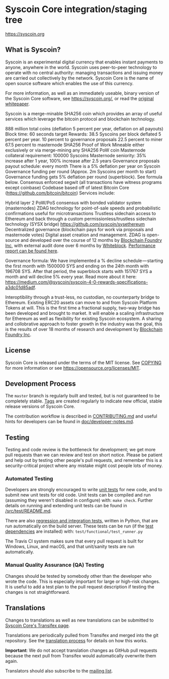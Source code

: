 Syscoin Core integration/staging tree
=====================================

https://syscoin.org

What is Syscoin?
----------------

Syscoin is an experimental digital currency that enables instant payments to anyone, anywhere in the world. Syscoin uses peer-to-peer technology to operate with no central authority: managing transactions and issuing money are carried out collectively by the network. Syscoin Core is the name of open source software which enables the use of this currency.

For more information, as well as an immediately useable, binary version of the Syscoin Core software, see https://syscoin.org/, or read the [original whitepaper](https://syscoin.org/zdag_syscoin_whitepaper.pdf).

Syscoin is a merge-minable SHA256 coin which provides an array of useful services which leverage the bitcoin protocol and blockchain technology.

888 million total coins (deflation 5 percent per year, deflation on all payouts) Block time: 60 seconds target Rewards: 38.5 Syscoins per block deflated 5 percent per year. 10 percent to governance proposals 22.5 percent to miner 67.5 percent to masternode SHA256 Proof of Work Mineable either exclusively or via merge-mining any SHA256 PoW coin Masternode collateral requirement: 100000 Syscoins Masternode seniority: 35% increase after 1 year, 100% increase after 2.5 years Governance proposals payout schedule: every month There is a 5% deflation per year on Syscoin Governance funding per round (Approx. 2m Syscoins per month to start) Governance funding gets 5% deflation per round (superblock). See formula below. Consensus enforced segwit (all transactions have witness programs except coinbase) Codebase based off of latest Bitcoin Core (https://github.com/bitcoin/bitcoin) Services include:

Hybrid layer 2 PoW/PoS consensus with bonded validator system (masternodes) ZDAG technology for point-of-sale speeds and probabilistic confirmations useful for microtransactions Trustless sidechain access to Ethereum and back through a custom permissionless/trustless sidechain technology (SYSX bridge) https://github.com/syscoin/sysethereum Decentralized governance (blockchain pays for work via proposals and masternode votes) Digital asset creation and management. ZDAG is open-source and developed over the course of 12 months by [Blockchain Foundry Inc](https://www.blockchainfoundry.co/), with external audit done over 6 months by [Whiteblock](https://whiteblock.io). [Performance report can be found here](https://syscoin.org/tps_whiteblock_syscoin_report.pdf).

Governance formula: We have implemented a % decline schedule — starting the first month with 1500000 SYS and ending on the 24th month with 196708 SYS. After that period, the superblock starts with 151767 SYS a month and will decline 5% every year. Read more about it here: https://medium.com/@syscoin/syscoin-4-0-rewards-specifications-a3dc01d85adf.

Interoptibility through a trust-less, no custodian, no counterparty bridge to Ethereum. Existing ERC20 assets can move to and from Syscoin Platform Tokens at will. This is the first time a fractional supply, two-way bridge has been developed and brought to market. It will enable a scaling infrastructure for Ethereum as well as flexibility for existing Syscoin ecosystem. A sharing and collobrative approach to foster growth in the industry was the goal, this is the results of over 18 months of research and development by [Blockchain Foundry Inc](https://www.blockchainfoundry.co/).

License
-------

Syscoin Core is released under the terms of the MIT license. See [COPYING](COPYING) for more
information or see https://opensource.org/licenses/MIT.

Development Process
-------------------

The `master` branch is regularly built and tested, but is not guaranteed to be
completely stable. [Tags](https://github.com/syscoin/syscoin/tags) are created
regularly to indicate new official, stable release versions of Syscoin Core.

The contribution workflow is described in [CONTRIBUTING.md](CONTRIBUTING.md)
and useful hints for developers can be found in [doc/developer-notes.md](doc/developer-notes.md).

Testing
-------

Testing and code review is the bottleneck for development; we get more pull
requests than we can review and test on short notice. Please be patient and help out by testing
other people's pull requests, and remember this is a security-critical project where any mistake might cost people
lots of money.

### Automated Testing

Developers are strongly encouraged to write [unit tests](src/test/README.md) for new code, and to
submit new unit tests for old code. Unit tests can be compiled and run
(assuming they weren't disabled in configure) with: `make check`. Further details on running
and extending unit tests can be found in [/src/test/README.md](/src/test/README.md).

There are also [regression and integration tests](/test), written
in Python, that are run automatically on the build server.
These tests can be run (if the [test dependencies](/test) are installed) with: `test/functional/test_runner.py`

The Travis CI system makes sure that every pull request is built for Windows, Linux, and macOS, and that unit/sanity tests are run automatically.

### Manual Quality Assurance (QA) Testing

Changes should be tested by somebody other than the developer who wrote the
code. This is especially important for large or high-risk changes. It is useful
to add a test plan to the pull request description if testing the changes is
not straightforward.

Translations
------------

Changes to translations as well as new translations can be submitted to
[Syscoin Core's Transifex page](https://www.transifex.com/syscoin/syscoin/).

Translations are periodically pulled from Transifex and merged into the git repository. See the
[translation process](doc/translation_process.md) for details on how this works.

**Important**: We do not accept translation changes as GitHub pull requests because the next
pull from Transifex would automatically overwrite them again.

Translators should also subscribe to the [mailing list](https://groups.google.com/forum/#!forum/syscoin-translators).
